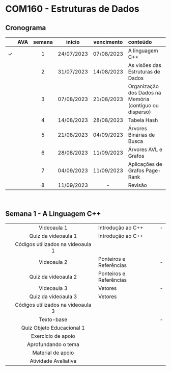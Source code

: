 # COM160 - Estruturas de Dados

## Cronograma

|   | AVA | semana | início | vencimento | conteúdo |
|:---:|:---:|:---:|:---:|:---:|:---|
| &check; |  | 1 | 24/07/2023 | 07/08/2023 | A linguagem C++ |
|  |  | 2 | 31/07/2023 | 14/08/2023 | As visões das Estruturas de Dados |
|  |  | 3 | 07/08/2023 | 21/08/2023 | Organização dos Dados na Memória (contíguo ou disperso) |
|  |  | 4 | 14/08/2023 | 28/08/2023 | Tabela Hash |
|  |  | 5 | 21/08/2023 | 04/09/2023 | Árvores Binárias de Busca |
|  |  | 6 | 28/08/2023 | 11/09/2023 | Árvores AVL e Grafos |
|  |  | 7 | 04/09/2023 | 11/09/2023 | Aplicações de Grafos Page-Rank |
|  |  | 8 | 11/09/2023 | - | Revisão |

<br>


## Semana 1 - A Linguagem C++

|  |  |  |  |
|:---:|:---:|:---|:---|
|  | Videoaula 1 | Introdução ao C++ | - |
|  | Quiz da videoaula 1 | Introdução ao C++ |  |
|  | Códigos utilizados na videoaula 1 |  |  |
|  | Videoaula 2 | Ponteiros e Referências | - |
|  | Quiz da videoaula 2 | Ponteiros e Referências |  |
|  | Videoaula 3 | Vetores | - |
|  | Quiz da videoaula 3 | Vetores |  |
|  | Códigos utilizados na videoaula 3 |  |
|  | Texto-base |  | - |
|  | Quiz Objeto Educacional 1 |  |  |
|  | Exercício de apoio |  |  |
|  | Aprofundando o tema |  |  |
|  | Material de apoio |  |  |
|  | Atividade Avaliativa |  |  |